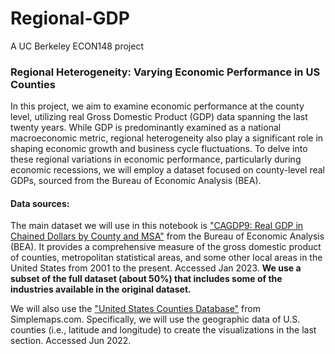 # Regional-GDP
A UC Berkeley ECON148 project

### Regional Heterogeneity: Varying Economic Performance in US Counties
In this project, we aim to examine economic performance at the county level, utilizing real Gross Domestic Product (GDP) data spanning the last twenty years. While GDP is predominantly examined as a national macroeconomic metric, regional heterogeneity also play a significant role in shaping economic growth and business cycle fluctuations. To delve into these regional variations in economic performance, particularly during economic recessions, we will employ a dataset focused on county-level real GDPs, sourced from the Bureau of Economic Analysis (BEA).

#### Data sources: 
The main dataset we will use in this notebook is ["CAGDP9: Real GDP in Chained Dollars by County and MSA"](https://www.bea.gov/data/gdp/gdp-county-metro-and-other-areas) from the Bureau of Economic Analysis (BEA). It provides a comprehensive measure of the gross domestic product of counties, metropolitan statistical areas, and some other local areas in the United States from 2001 to the present. Accessed Jan 2023. **We use a subset of the full dataset (about 50%) that includes some of the industries available in the original dataset.**

We will also use the ["United States Counties Database"](https://simplemaps.com/data/us-counties) from Simplemaps.com. Specifically, we will use the geographic data of U.S. counties (i.e., latitude and longitude) to create the visualizations in the last section. Accessed Jun 2022. 
